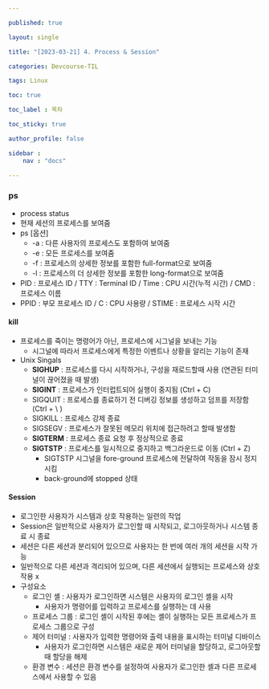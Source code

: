 ```yaml
---

published: true

layout: single

title: "[2023-03-21] 4. Process & Session"

categories: Devcourse-TIL

tags: Linux

toc: true

toc_label : 목차

toc_sticky: true

author_profile: false

sidebar :
    nav : "docs"

---
```


### ps 

- process status
- 현재 세션의 프로세스를 보여줌
- ps [옵션]
  - -a : 다른 사용자의 프로세스도 포함하여 보여줌
  - -e : 모든 프로세스를 보여줌
  - -f : 프로세스의 상세한 정보를 포함한 full-format으로 보여줌
  - -l : 프로세스의 더 상세한 정보를 포함한 long-format으로 보여줌
- PID : 프로세스 ID / TTY : Terminal ID / Time : CPU 시간(누적 시간) / CMD : 프로세스 이름
- PPID : 부모 프로세스 ID / C : CPU 사용량 / STIME  : 프로세스 시작 시간 



#### kill 

- 프로세스를 죽이는 명령어가 아닌, 프로세스에 시그널을 보내는 기능
  - 시그널에 따라서 프로세스에게 특정한 이벤트나 상황을 알리는 기능이 존재
- Unix Singals
  - **SIGHUP** : 프로세스를 다시 시작하거나, 구성을 재로드할때 사용 (연관된 터미널이 끊어졌을 때 발생)
  - **SIGINT** : 프로세스가 인터럽트되어 실행이 중지됨 (Ctrl + C)
  - SIGQUIT : 프로세스를 종료하기 전 디버깅 정보를 생성하고 덤프를 저장함 (Ctrl + \ \)
  - SIGKILL :  프로세스 강제 종료
  - SIGSEGV : 프로세스가 잘못된 메모리 위치에 접근하려고 할때 발생함
  - **SIGTERM** : 프로세스 종료 요청 후 정상적으로 종료
  - **SIGTSTP** :  프로세스를 일시적으로 중지하고 백그라운드로 이동 (Ctrl + Z)
    - SIGTSTP 시그널을 fore-ground 프로세스에 전달하여 작동을 잠시 정지시킴
    - back-ground에 stopped 상태



#### Session 

- 로그인한 사용자가 시스템과 상호 작용하는 일련의 작업
- Session은 일반적으로 사용자가 로그인할 때 시작되고, 로그아웃하거나 시스템 종료 시 종료
- 세션은 다른 세션과 분리되어 있으므로 사용자는 한 번에 여러 개의 세션을 시작 가능
- 일반적으로 다른 세션과 격리되어 있으며, 다른 세션에서 실행되는 프로세스와 상호 작용 x
- 구성요소
  - 로그인 셸 : 사용자가 로그인하면 시스템은 사용자의 로그인 셸을 시작
    -  사용자가 명령어를 입력하고 프로세스를 실행하는 데 사용
  - 프로세스 그룹 : 로그인 셸이 시작된 후에는 셸이 실행하는 모든 프로세스가 프로세스 그룹으로 구성
  - 제어 터미널 : 사용자가 입력한 명령어와 출력 내용을 표시하는 터미널 디바이스
    - 사용자가 로그인하면 시스템은 새로운 제어 터미널을 할당하고, 로그아웃할 때 할당을 해제
  - 환경 변수 : 세션은 환경 변수를 설정하여 사용자가 로그인한 셸과 다른 프로세스에서 사용할 수 있음

